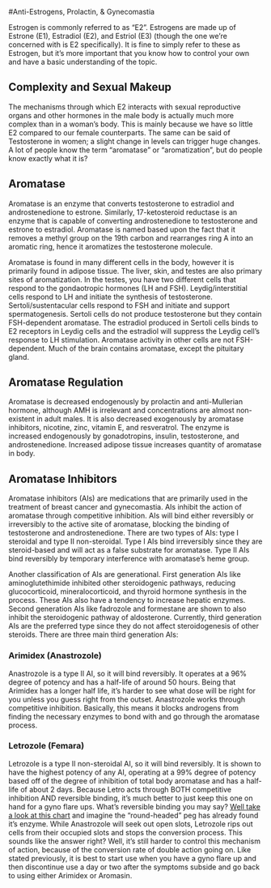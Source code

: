 #Anti-Estrogens, Prolactin, &amp; Gynecomastia

Estrogen is commonly referred to as “E2”. Estrogens are made up of Estrone (E1), Estradiol (E2), and Estriol (E3) (though the one we’re concerned with is E2 specifically). It is fine to simply refer to these as Estrogen, but it’s more important that you know how to control your own and have a basic understanding of the topic.

## Complexity and Sexual Makeup

The mechanisms through which E2 interacts with sexual reproductive organs and other hormones in the male body is actually much more complex than in a woman’s body. This is mainly because we have so little E2 compared to our female counterparts. The same can be said of Testosterone in women; a slight change in levels can trigger huge changes. A lot of people know the term “aromatase” or “aromatization”, but do people know exactly what it is?

## Aromatase

Aromatase is an enzyme that converts testosterone to estradiol and androstenedione to estrone. Similarly, 17-ketosteroid reductase is an enzyme that is capable of converting androstenedione to testosterone and estrone to estradiol. Aromatase is named based upon the fact that it removes a methyl group on the 19th carbon and rearranges ring A into an aromatic ring, hence it aromatizes the testosterone molecule.

Aromatase is found in many different cells in the body, however it is primarily found in adipose tissue. The liver, skin, and testes are also primary sites of aromatization. In the testes, you have two different cells that respond to the gondaotropic hormones (LH and FSH). Leydig/interstitial cells respond to LH and initiate the synthesis of testosterone. Sertoli/sustentacular cells respond to FSH and initiate and support spermatogenesis. Sertoli cells do not produce testosterone but they contain FSH-dependent aromatase. The estradiol produced in Sertoli cells binds to E2 receptors in Leydig cells and the estradiol will suppress the Leydig cell’s response to LH stimulation. Aromatase activity in other cells are not FSH-dependent. Much of the brain contains aromatase, except the pituitary gland.

## Aromatase Regulation

Aromatase is decreased endogenously by prolactin and anti-Mullerian hormone, although AMH is irrelevant and concentrations are almost non-existent in adult males. It is also decreased exogenously by aromatase inhibitors, nicotine, zinc, vitamin E, and resveratrol. The enzyme is increased endogenously by gonadotropins, insulin, testosterone, and androstenedione. Increased adipose tissue increases quantity of aromatase in body.

## Aromatase Inhibitors

Aromatase inhibitors (AIs) are medications that are primarily used in the treatment of breast cancer and gynecomastia. AIs inhibit the action of aromatase through competitive inhibition. AIs will bind either reversibly or irreversibly to the active site of aromatase, blocking the binding of testosterone and androstenedione. There are two types of AIs: type I steroidal and type II non-steroidal. Type I AIs bind irreversibly since they are steroid-based and will act as a false substrate for aromatase. Type II AIs bind reversibly by temporary interference with aromatase’s heme group.

Another classification of AIs are generational. First generation AIs like aminoglutethimide inhibited other steroidogenic pathways, reducing glucocorticoid, mineralocorticoid, and thyroid hormone synthesis in the process. These AIs also have a tendency to increase hepatic enzymes. Second generation AIs like fadrozole and formestane are shown to also inhibit the steroidogenic pathway of aldosterone. Currently, third generation AIs are the preferred type since they do not affect steroidogenesis of other steroids. There are three main third generation AIs:

### Arimidex (Anastrozole)

Anastrozole is a type II AI, so it will bind reversibly. It operates at a 96% degree of potency and has a half-life of around 50 hours. Being that Arimidex has a longer half life, it’s harder to see what dose will be right for you unless you guess right from the outset. Anastrozole works through competitive inhibition. Basically, this means it blocks androgens from finding the necessary enzymes to bond with and go through the aromatase process.

### Letrozole (Femara)

Letrozole is a type II non-steroidal AI, so it will bind reversibly. It is shown to have the highest potency of any AI, operating at a 99% degree of potency based off of the degree of inhibition of total body aromatase and has a half-life of about 2 days. Because Letro acts through BOTH competitive inhibition AND reversible binding, it’s much better to just keep this one on hand for a gyno flare ups. What’s reversible binding you may say? [Well take a look at this chart](https://upload.wikimedia.org/wikipedia/commons/thumb/f/fb/Comp_inhib.svg/800px-Comp_inhib.svg.png) and imagine the “round-headed” peg has already found it’s enzyme. While Anastrozole will seek out open slots, Letrozole rips out cells from their occupied slots and stops the conversion process. This sounds like the answer right? Well, it’s still harder to control this mechanism of action, because of the conversion rate of double action going on. Like stated previously, it is best to start use when you have a gyno flare up and then discontinue use a day or two after the symptoms subside and go back to using either Arimidex or Aromasin.